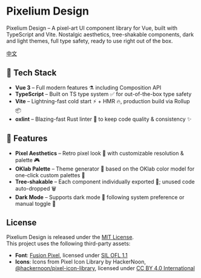 # Pixelium Design

Pixelium Design – A pixel-art UI component library for Vue, built with TypeScript and Vite. Nostalgic aesthetics, tree-shakable components, dark and light themes, full type safety, ready to use right out of the box.

[中文](./README.zh.md)

## 🚀 Tech Stack
- **Vue 3** – Full modern features ⚗️ including Composition API
- **TypeScript** – Built on TS type system ✅ for out-of-the-box type safety
- **Vite** – Lightning-fast cold start ⚡ + HMR 🔥, production build via Rollup 📦
- **oxlint** – Blazing-fast Rust linter 🦀 to keep code quality & consistency ✨

## 🎨 Features
- **Pixel Aesthetics** – Retro pixel look 👾 with customizable resolution & palette 🎮
- **OKlab Palette** – Theme generator 🌈 based on the OKlab color model for one-click custom palettes 🎨
- **Tree-shakable** – Each component individually exported 🧩; unused code auto-dropped 🗑️
- **Dark Mode** – Supports dark mode 🌙 following system preference or manual toggle 🔦

## License
Pixelium Design is released under the [MIT License](./LICENSE).  
This project uses the following third-party assets:  
- **Font**: [Fusion Pixel](https://github.com/TakWolf/fusion-pixel-font), licensed under [SIL OFL 1.1](https://github.com/TakWolf/fusion-pixel-font/blob/master/LICENSE-OFL)  
- **Icons**: Icons from Pixel Icon Library by HackerNoon, [@hackernoon/pixel-icon-library](https://github.com/hackernoon/pixel-icon-library), licensed under [CC BY 4.0 International](https://pixeliconlibrary.com/license/)

